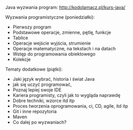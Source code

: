 
Java wyzwania program: http://kodolamacz.pl/kurs-java/

Wyzwania programistyczne (poniedziałki):
* Pierwszy program
* Podstawowe operacje, zmienne, pętlę, funkcje
* Tablice
* Operacje wejście wyjścia, strumienie
* Operacje matematyczne, na tekstach  i na datach
* Wstęp do programowania obiektowego
* Kolekcje

Tematy dodatkowe (piątki):
* Jaki język wybrać, historia i świat Java
* jak się uczyć programować, 
* Poznaj lepiej swoje IDE
* Kariera programisty, czyli jak to wygląda naprawdę
* Dobre techniki, wzorce itd itp
* Proces tworzenia oprogramowania, ci, CD, agile, itd itp
* Git i inne repozytoria
* Maven
* Co dalej po wyzwaniach?
